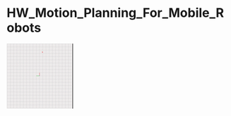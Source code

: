 # HW_Motion_Planning_For_Mobile_Robots
<!-- ![alt text](RRT*.png) -->

<img src="gif_version.gif"  /> 


```

```
